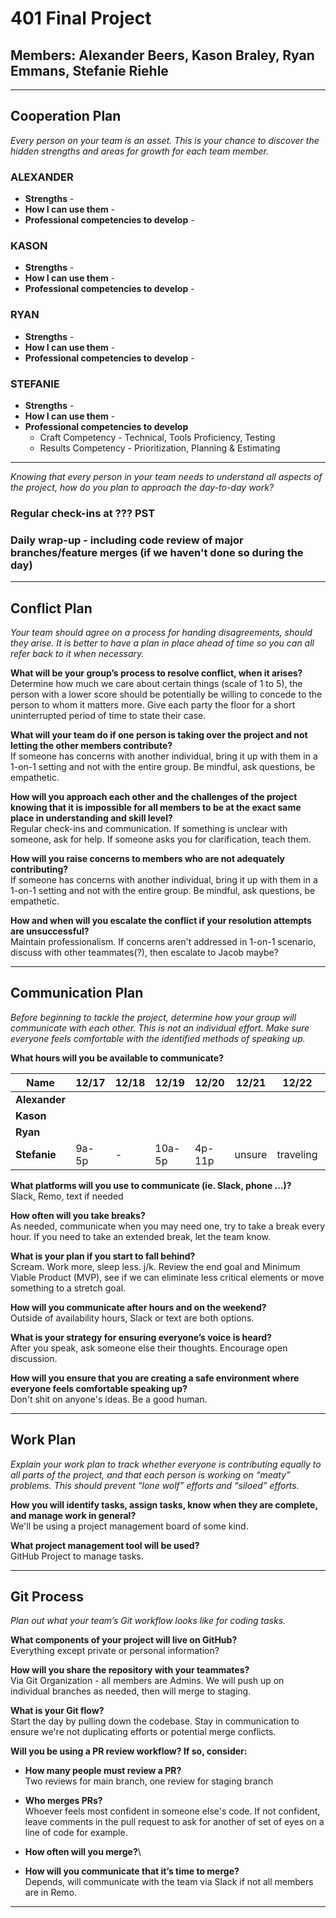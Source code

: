 # 401 Final Project

## **Members**: Alexander Beers, Kason Braley, Ryan Emmans, Stefanie Riehle

---

## Cooperation Plan

_Every person on your team is an asset. This is your chance to discover the hidden strengths and areas for growth for each team member._

### ALEXANDER

-   **Strengths** -
-   **How I can use them** -
-   **Professional competencies to develop** -

### KASON

-   **Strengths** -
-   **How I can use them** -
-   **Professional competencies to develop** -

### RYAN

-   **Strengths** -
-   **How I can use them** -
-   **Professional competencies to develop** -

### STEFANIE

-   **Strengths** -
-   **How I can use them** -
-   **Professional competencies to develop**  
	 - Craft Competency - Technical, Tools Proficiency, Testing
	 - Results Competency - Prioritization, Planning & Estimating

---

_Knowing that every person in your team needs to understand all aspects of the project, how do you plan to approach the day-to-day work?_

### Regular check-ins at ??? PST

<!-- -   Recap the day before
    -   Successes
    -   Failures
    -   How are you doing, feeling about your work, your contributions to the project?
-   Review the upcoming day
    -   What do we need to finish from yesterday?
    -   What are our priorities for MVP today?
    -   Who will be working on what? -->

### Daily wrap-up - including code review of major branches/feature merges (if we haven't done so during the day)

---

## Conflict Plan

_Your team should agree on a process for handing disagreements, should they arise. It is better to have a plan in place ahead of time so you can all refer back to it when necessary._

**What will be your group’s process to resolve conflict, when it arises?**\
Determine how much we care about certain things (scale of 1 to 5), the person with a lower score should be potentially be willing to concede to the person to whom it matters more. Give each party the floor for a short uninterrupted period of time to state their case.

**What will your team do if one person is taking over the project and not letting the other members contribute?**\
If someone has concerns with another individual, bring it up with them in a 1-on-1 setting and not with the entire group. Be mindful, ask questions, be empathetic.

**How will you approach each other and the challenges of the project knowing that it is impossible for all members to be at the exact same place in understanding and skill level?**\
Regular check-ins and communication. If something is unclear with someone, ask for help. If someone asks you for clarification, teach them.

**How will you raise concerns to members who are not adequately contributing?**\
If someone has concerns with another individual, bring it up with them in a 1-on-1 setting and not with the entire group. Be mindful, ask questions, be empathetic.

**How and when will you escalate the conflict if your resolution attempts are unsuccessful?**\
Maintain professionalism. If concerns aren't addressed in 1-on-1 scenario, discuss with other teammates(?), then escalate to Jacob maybe?

---

## Communication Plan

_Before beginning to tackle the project, determine how your group will communicate with each other. This is not an individual effort. Make sure everyone feels comfortable with the identified methods of speaking up._

**What hours will you be available to communicate?**

| **Name**      | 12/17 | 12/18 | 12/19  | 12/20  | 12/21  | 12/22     | 12/23 | 12/26     | 12/27 | 12/28 |
| ------------- | ----- | ----- | ------ | ------ | ------ | --------- | ----- | --------- | ----- | ----- |
| **Alexander** |       |       |        |        |        |           |       |           |       |       |
| **Kason**     |       |       |        |        |        |           |       |           |       |       |
| **Ryan**      |       |       |        |        |        |           |       |           |       |       |
| **Stefanie**  | 9a-5p | -     | 10a-5p | 4p-11p | unsure | traveling | 9a-5p | traveling | free  | free  |

**What platforms will you use to communicate (ie. Slack, phone …)?**\
Slack, Remo, text if needed

**How often will you take breaks?**\
As needed, communicate when you may need one, try to take a break every hour. If you need to take an extended break, let the team know.

**What is your plan if you start to fall behind?**\
Scream. Work more, sleep less. j/k. Review the end goal and Minimum Viable Product (MVP), see if we can eliminate less critical elements or move something to a stretch goal.

**How will you communicate after hours and on the weekend?**\
Outside of availability hours, Slack or text are both options.

**What is your strategy for ensuring everyone’s voice is heard?**\
After you speak, ask someone else their thoughts. Encourage open discussion.

**How will you ensure that you are creating a safe environment where everyone feels comfortable speaking up?**\
Don't shit on anyone's ideas. Be a good human.

---

## Work Plan

_Explain your work plan to track whether everyone is contributing equally to all parts of the project, and that each person is working on “meaty” problems. This should prevent “lone wolf” efforts and “siloed” efforts._

**How you will identify tasks, assign tasks, know when they are complete, and manage work in general?**\
We'll be using a project management board of some kind.

**What project management tool will be used?**\
GitHub Project to manage tasks.

---

## Git Process

_Plan out what your team’s Git workflow looks like for coding tasks._

**What components of your project will live on GitHub?**\
Everything except private or personal information?

**How will you share the repository with your teammates?**\
Via Git Organization - all members are Admins. We will push up on individual branches as needed, then will merge to staging.

**What is your Git flow?**\
Start the day by pulling down the codebase. Stay in communication to ensure we're not duplicating efforts or potential merge conflicts.

**Will you be using a PR review workflow? If so, consider:**

-   **How many people must review a PR?**\
    Two reviews for main branch, one review for staging branch

-   **Who merges PRs?**\
    Whoever feels most confident in someone else's code. If not confident, leave comments in the pull request to ask for another of set of eyes on a line of code for example.

-   **How often will you merge?**\
    <!-- At least once a day to staging, in order to check code output on the Heroku server. -->

-   **How will you communicate that it’s time to merge?**\
    Depends, will communicate with the team via Slack if not all members are in Remo.

---

